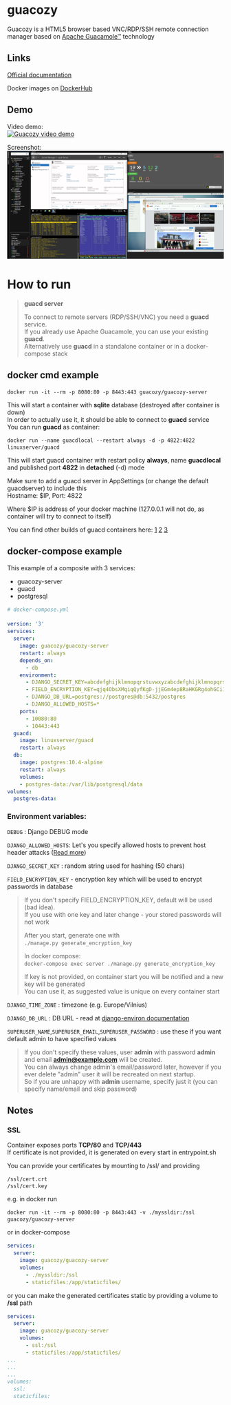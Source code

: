 # guacozy
Guacozy is a HTML5 browser based VNC/RDP/SSH remote connection manager based on [Apache Guacamole™](https://guacamole.apache.org/) technology

## Links
[Official documentation](https://guacozy.readthedocs.io)

Docker images on [DockerHub](https://hub.docker.com/r/guacozy/guacozy-server)   


## Demo
Video demo:  
[![Guacozy video demo](https://img.youtube.com/vi/R5uCPrH9mnw/0.jpg)](https://www.youtube.com/watch?v=R5uCPrH9mnw)  

Screenshot:
![alt text](docs/img/guacozy-screenshot-1.jpg "Guacozy Screenshot 1")


# How to run

> **guacd server**  
>
> To connect to remote servers (RDP/SSH/VNC) you need a **guacd** service.   
> If you already use Apache Guacamole, you can use your existing **guacd**.   
> Alternatively use **guacd** in a standalone container or in a docker-compose stack  

## docker cmd example
```
docker run -it --rm -p 8080:80 -p 8443:443 guacozy/guacozy-server
```
This will start a container with **sqlite** database (destroyed after container is down)  
In order to actually use it, it should be able to connect to **guacd** service  
You can run **guacd** as container:
```
docker run --name guacdlocal --restart always -d -p 4822:4822 linuxserver/guacd
```
This will start guacd container with restart policy **always**, name **guacdlocal** 
and published port **4822** in **detached** (-d) mode

Make sure to add a guacd server in AppSettings (or change the default guacdserver) to include this  
Hostname: $IP, Port: 4822

Where $IP is address of your docker machine (127.0.0.1 will not do, as container will try to connect to itself)

You can find other builds of guacd containers here: 
[1](https://hub.docker.com/r/glyptodon/guacd) 
[2](https://hub.docker.com/r/guacamole/guacd) 
[3](https://hub.docker.com/r/linuxserver/guacd)  

## docker-compose example
This example of a composite with 3 services:  
* guacozy-server
* guacd
* postgresql

```yaml
# docker-compose.yml

version: '3'  
services:
  server:
    image: guacozy/guacozy-server
    restart: always
    depends_on:
      - db
    environment:
      - DJANGO_SECRET_KEY=abcdefghijklmnopqrstuvwxyzabcdefghijklmnopqrstuvwxyz
      - FIELD_ENCRYPTION_KEY=qjq4ObsXMqiqQyfKgD-jjEGm4ep8RaHKGRg4ohGCi1A=
      - DJANGO_DB_URL=postgres://postgres@db:5432/postgres
      - DJANGO_ALLOWED_HOSTS=*
    ports:
      - 10080:80
      - 10443:443
  guacd:
    image: linuxserver/guacd
    restart: always
  db:
    image: postgres:10.4-alpine
    restart: always
    volumes:
    - postgres-data:/var/lib/postgresql/data
volumes:
  postgres-data:
```

### Environment variables:  
`DEBUG` : Django DEBUG mode  

`DJANGO_ALLOWED_HOSTS`: Let's you specify allowed hosts to prevent host header attacks 
([Read more](https://docs.djangoproject.com/en/2.2/ref/settings/#allowed-hosts))


`DJANGO_SECRET_KEY` : random string used for hashing (50 chars)  

`FIELD_ENCRYPTION_KEY` - encryption key which will be used to encrypt passwords in database  
> If you don't specify FIELD_ENCRYPTION_KEY, default will be used (bad idea).   
> If you use with one key and later change - your stored passwords will not work
>
> After you start, generate one with  
>`./manage.py generate_encryption_key` 
> 
> In docker compose:   
> `docker-compose exec server ./manage.py generate_encryption_key` 
> 
> If key is not provided, on container start you will be notified and a new key will be generated  
> You can use it, as suggested value is unique on every container start

`DJANGO_TIME_ZONE` : timezone (e.g. Europe/Vilnius)

`DJANGO_DB_URL` : DB URL - read at [django-environ documentation](https://django-environ.readthedocs.io/en/latest/index.html)

`SUPERUSER_NAME`,`SUPERUSER_EMAIL`,`SUPERUSER_PASSWORD` : use these if you want default admin to have specified values  
> If you don't specify these values, user **admin** with password **admin** 
> and email **admin@example.com** wiil be created.  
> You can always change admin's email/password later, 
>however if you ever delete "admin" user it will be recreated on next startup.  
>So if you are unhappy with **admin** username, specify just it (you can specify name/email and skip password)

## Notes

### SSL
Container exposes ports **TCP/80** and **TCP/443**  
If certificate is not provided, it is generated on every start in entrypoint.sh
  
You can provide your certificates by mounting to /ssl/ and providing  
```
/ssl/cert.crt  
/ssl/cert.key
```
e.g. in docker run
```shell script
docker run -it --rm -p 8080:80 -p 8443:443 -v ./myssldir:/ssl guacozy/guacozy-server
```
or in docker-compose
```yaml
services:
  server:
    image: guacozy/guacozy-server
    volumes:
      - ./myssldir:/ssl
      - staticfiles:/app/staticfiles/
```

or you can make the generated certificates static by providing a volume to **/ssl** path
```yaml
services:
  server:
    image: guacozy/guacozy-server
    volumes:
      - ssl:/ssl
      - staticfiles:/app/staticfiles/
...
...
...
volumes:
  ssl:
  staticfiles:
```
